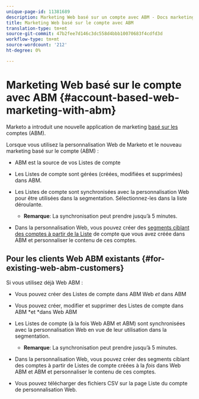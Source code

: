 ```yaml
---
unique-page-id: 11381689
description: Marketing Web basé sur un compte avec ABM - Docs marketing - Documentation du produit
title: Marketing Web basé sur le compte avec ABM
translation-type: tm+mt
source-git-commit: 47b2fee7d146c3dc558d4bbb10070683f4cdfd3d
workflow-type: tm+mt
source-wordcount: '212'
ht-degree: 0%

---
```



# Marketing Web basé sur le compte avec ABM {#account-based-web-marketing-with-abm}

Marketo a introduit une nouvelle application de marketing [basé sur les](http://docs.marketo.com/display/docs/account+based+marketing) comptes (ABM).

Lorsque vous utilisez la personnalisation Web de Marketo et le nouveau marketing basé sur le compte (ABM) :

* ABM est la source de vos Listes de compte
* Les Listes de compte sont gérées (créées, modifiées et supprimées) dans ABM.
* Les Listes de compte sont synchronisées avec la personnalisation Web pour être utilisées dans la segmentation. Sélectionnez-les dans la liste déroulante.

   * **Remarque**: La synchronisation peut prendre jusqu’à 5 minutes.

* Dans la personnalisation Web, vous pouvez créer des [segments ciblant des comptes à partir de la Liste](create-a-segment-using-an-account-list.md) de compte que vous avez créée dans ABM et personnaliser le contenu de ces comptes.

## Pour les clients Web ABM existants {#for-existing-web-abm-customers}

Si vous utilisez déjà Web ABM :

* Vous pouvez créer des Listes de compte dans ABM Web *et* dans ABM
* Vous pouvez créer, modifier et supprimer des Listes de compte dans ABM *et *dans Web ABM
* Les Listes de compte (à la fois Web ABM et ABM) sont synchronisées avec la personnalisation Web en vue de leur utilisation dans la segmentation.

   * **Remarque**: La synchronisation peut prendre jusqu’à 5 minutes.

* Dans la personnalisation Web, vous pouvez créer des segments ciblant des comptes à partir de Listes de compte créées à la *fois* dans Web ABM et ABM et personnaliser le contenu de ces comptes.
* Vous pouvez télécharger des fichiers CSV sur la page Liste du compte de personnalisation Web.


